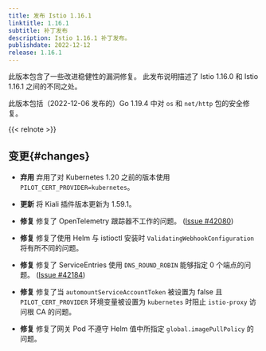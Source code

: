 ```yaml
---
title: 发布 Istio 1.16.1
linktitle: 1.16.1
subtitle: 补丁发布
description: Istio 1.16.1 补丁发布。
publishdate: 2022-12-12
release: 1.16.1
---
```


此版本包含了一些改进稳健性的漏洞修复。
此发布说明描述了 Istio 1.16.0 和 Istio 1.16.1 之间的不同之处。

此版本包括（2022-12-06 发布的）Go 1.19.4 中对 `os` 和 `net/http` 包的安全修复。

{{< relnote >}}

## 变更{#changes}

- **弃用** 弃用了对 Kubernetes 1.20 之前的版本使用 `PILOT_CERT_PROVIDER=kubernetes`。

- **更新** 将 Kiali 插件版本更新为 1.59.1。

- **修复** 修复了 OpenTelemetry 跟踪器不工作的问题。
  ([Issue #42080](https://github.com/istio/istio/issues/42080))

- **修复** 修复了使用 Helm 与 istioctl 安装时 `ValidatingWebhookConfiguration` 将有所不同的问题。

- **修复** 修复了 ServiceEntries 使用 `DNS_ROUND_ROBIN` 能够指定 0 个端点的问题。
  ([Issue #42184](https://github.com/istio/istio/issues/42184))

- **修复** 修复了当 `automountServiceAccountToken` 被设置为 false 且 `PILOT_CERT_PROVIDER` 环境变量被设置为 `kubernetes` 时阻止 `istio-proxy` 访问根 CA 的问题。

- **修复** 修复了网关 Pod 不遵守 Helm 值中所指定 `global.imagePullPolicy` 的问题。
